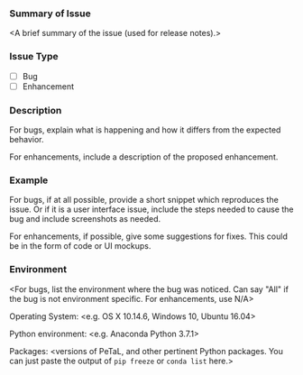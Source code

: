 ### Summary of Issue

<A brief summary of the issue (used for release notes).>

### Issue Type

- [ ] Bug
- [ ] Enhancement  

### Description

For bugs, explain what is happening and how it differs from the expected behavior.

For enhancements, include a description of the proposed enhancement.

### Example

For bugs, if at all possible, provide a short snippet which reproduces the issue. Or if it is a user interface issue, include the steps needed to cause the bug and include 
screenshots as needed. 

For enhancements, if possible, give some suggestions for fixes. This could be in the form of code or UI mockups.

### Environment

<For bugs, list the environment where the bug was noticed. Can say "All" if the bug is not environment specific. For enhancements, use N/A>

Operating System: <e.g. OS X 10.14.6, Windows 10, Ubuntu 16.04>

Python environment: <e.g. Anaconda Python 3.7.1>

Packages: <versions of PeTaL, and other pertinent Python packages. You can just paste the output of `pip freeze` or `conda list` here.>

